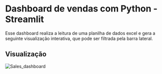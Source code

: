 # Dashboard de vendas com Python - Streamlit

Esse dashboard realiza a leitura de uma planilha de dados excel e gera a seguinte visualização interativa, que pode ser filtrada pela
barra lateral.

## Visualização
![Sales_dashboard](https://user-images.githubusercontent.com/72417934/187958604-01e353ff-4fc6-443e-ba9b-c56bb55b7ba5.jpg)
